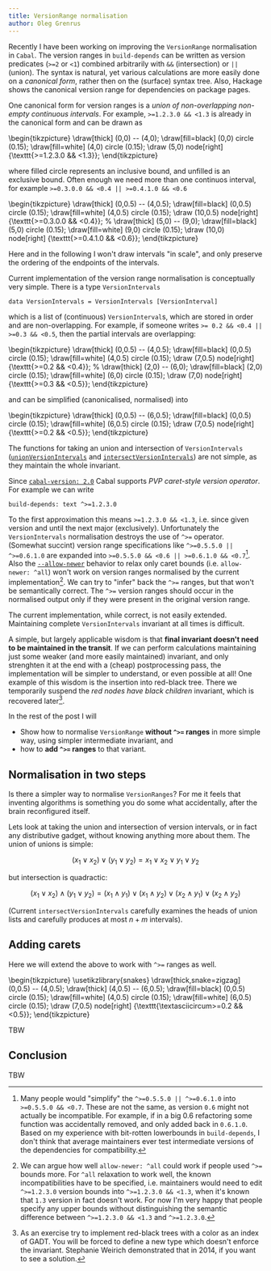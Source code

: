 ```yaml
---
title: VersionRange normalisation
author: Oleg Grenrus
---
```


Recently I have been working on improving the `VersionRange` normalisation in `Cabal`.
The version ranges in `build-depends` can be written as version predicates (`>=2` or `<1`) combined arbitrarily with `&&` (intersection) or `||` (union).
The syntax is natural, yet various calculations are more easily done on a *canonical form*, rather then on the (surface) syntax tree.
Also, Hackage shows the canonical version range for dependencies on package pages.

One canonical form for version ranges is a *union of non-overlapping non-empty continuous intervals*.
For example, `>=1.2.3.0 && <1.3` is already in the canonical form and can be drawn as

\begin{tikzpicture}
\draw[thick] (0,0) -- (4,0);
\draw[fill=black] (0,0) circle (0.15);
\draw[fill=white] (4,0) circle (0.15);
\draw (5,0) node[right] {\texttt{>=1.2.3.0 \&\& <1.3}};
\end{tikzpicture}

where filled circle represents an inclusive bound, and unfilled is an exclusive bound.
Often enough we need more than one continuos interval,
for example `>=0.3.0.0 && <0.4 || >=0.4.1.0 && <0.6`

\begin{tikzpicture}
\draw[thick] (0,0.5) -- (4,0.5);
\draw[fill=black] (0,0.5) circle (0.15);
\draw[fill=white] (4,0.5) circle (0.15);
\draw (10,0.5) node[right] {\texttt{>=0.3.0.0 \&\& <0.4}};
%
\draw[thick] (5,0) -- (9,0);
\draw[fill=black] (5,0) circle (0.15);
\draw[fill=white] (9,0) circle (0.15);
\draw (10,0) node[right] {\texttt{>=0.4.1.0 \&\& <0.6}};
\end{tikzpicture}

Here and in the following I won't draw intervals "in scale", and only preserve the ordering of the endpoints of the intervals.

Current implementation of the version range normalisation is conceptually
very simple. There is a type `VersionIntervals`

```
data VersionIntervals = VersionIntervals [VersionInterval]
```

which is a list of (continuous) `VersionInterval`s, which
are stored in order and are non-overlapping.
For example, if someone writes `>= 0.2 && <0.4 || >=0.3 && <0.5`,
then the partial intervals are overlapping:

\begin{tikzpicture}
\draw[thick] (0,0.5) -- (4,0.5);
\draw[fill=black] (0,0.5) circle (0.15);
\draw[fill=white] (4,0.5) circle (0.15);
\draw (7,0.5) node[right] {\texttt{>=0.2 \&\& <0.4}};
%
\draw[thick] (2,0) -- (6,0);
\draw[fill=black] (2,0) circle (0.15);
\draw[fill=white] (6,0) circle (0.15);
\draw (7,0) node[right] {\texttt{>=0.3 \&\& <0.5}};
\end{tikzpicture}

and can be simplified (canonicalised, normalised) into

\begin{tikzpicture}
\draw[thick] (0,0.5) -- (6,0.5);
\draw[fill=black] (0,0.5) circle (0.15);
\draw[fill=white] (6,0.5) circle (0.15);
\draw (7,0.5) node[right] {\texttt{>=0.2 \&\& <0.5}};
\end{tikzpicture}

The functions for taking an union and intersection of `VersionIntervals` ([`unionVersionIntervals`](https://hackage.haskell.org/package/Cabal-3.2.0.0/docs/src/Distribution.Types.VersionInterval.html#unionVersionIntervals) and [`intersectVersionIntervals`](https://hackage.haskell.org/package/Cabal-3.2.0.0/docs/src/Distribution.Types.VersionInterval.html#intersectVersionIntervals)) are not simple, as they maintain the whole invariant.

Since [`cabal-version: 2.0`](https://cabal.readthedocs.io/en/3.4/file-format-changelog.html#cabal-version-2-0)
Cabal supports *PVP caret-style version operator*. For example we can write

```cabal
build-depends: text ^>=1.2.3.0
```

To the first approximation this means `>=1.2.3.0 && <1.3`, i.e. since given version and until the next major (exclusively).
Unfortunately the `VersionIntervals` normalisation destroys the use of `^>=` operator.
(Somewhat succint) version range specifications like `^>=0.5.5.0 || ^>=0.6.1.0` are expanded into
`>=0.5.5.0 && <0.6 || >=0.6.1.0 && <0.7`[^middle].
Also the [`--allow-newer`](https://cabal.readthedocs.io/en/3.4/cabal-project.html?highlight=allow-newer#cfg-field-allow-newer)
behavior to relax only caret bounds (i.e. `allow-newer: ^all`) won't work
on version ranges normalised by the current implementation[^argument].
We can try to "infer" back the `^>=` ranges, but that won't be semantically correct.
The `^>=` version ranges should occur in the normalised output only if they were present in the original version range.

[^middle]: Many people would "simplify" the `^>=0.5.5.0 || ^>=0.6.1.0` into `>=0.5.5.0 && <0.7`.
These are not the same, as version `0.6` might not actually be incompatible. For example, if in a big 0.6 refactoring some function was accidentally removed, and only added back in `0.6.1.0`.
Based on my experience with bit-rotten lowerbounds in `build-depends`, I don't think that average maintainers ever test intermediate versions of the dependencies for compatibility.

[^argument]: We can argue how well `allow-newer: ^all` could work if people used `^>=` bounds more.
For `^all` relaxation to work well, the known incompatibilities have to be specified,
i.e. maintainers would need to edit `^>=1.2.3.0` version bounds into `^>=1.2.3.0 && <1.3`, when it's known that `1.3` version in fact doesn't work.
For now I'm very happy that people specify any upper bounds without distinguishing the semantic difference between `^>=1.2.3.0 && <1.3` and `^>=1.2.3.0`.

The current implementation, while correct, is not easily extended.
Maintaining complete `VersionIntervals` invariant at all times is difficult.

A simple, but largely applicable wisdom is that **final invariant doesn't need to be maintained in the transit**.
If we can perform calculations maintaining just some weaker (and more easily maintained) invariant, and only strenghten it at the end with a (cheap) postprocessing pass, the implementation will be simpler to understand, or even possible at all!
One example of this wisdom is the insertion into red-black tree. There we temporarily suspend the *red nodes have black children* invariant, which is recovered later[^challenge].

[^challenge]: As an exercise try to implement red-black trees with a color as an index of GADT. You will be forced to define a new type which doesn't enforce the invariant.
Stephanie Weirich demonstrated that in 2014, if you want to see a solution.

In the rest of the post I will

* Show how to normalise `VersionRange` **without `^>=` ranges** in more simple way, using simpler intermediate invariant, and
* how to **add `^>=` ranges** to that variant.

Normalisation in two steps
--------------------------

Is there a simpler way to normalise `VersionRanges`?
For me it feels that inventing algorithms is something you do some what
accidentally, after the brain reconfigured itself.

Lets look at taking the union and intersection of version intervals,
or in fact any distributive gadget,
without knowing anything more about them.
The union of unions is simple:

$$
(x_1 \lor x_2) \lor (y_1 \lor y_2) =
x_1 \lor x_2 \lor y_1 \lor y_2
$$

but intersection is quadractic:

$$
(x_1 \lor x_2) \land (y_1 \lor y_2) =
(x_1 \land y_1) \lor
(x_1 \land y_2) \lor
(x_2 \land y_1) \lor
(x_2 \land y_2)
$$

(Current `intersectVersionIntervals` carefully examines
the heads of union lists and carefully produces at most $n + m$ intervals).

Adding carets
-------------

Here we will extend the above to work with `^>=` ranges as well.

\begin{tikzpicture}
\usetikzlibrary{snakes}
\draw[thick,snake=zigzag] (0,0.5) -- (4,0.5);
\draw[thick] (4,0.5) -- (6,0.5);
\draw[fill=black] (0,0.5) circle (0.15);
\draw[fill=white] (4,0.5) circle (0.15);
\draw[fill=white] (6,0.5) circle (0.15);
\draw (7,0.5) node[right] {\texttt{\textasciicircum>=0.2 \&\& <0.5}};
\end{tikzpicture}

TBW

Conclusion
----------

TBW
